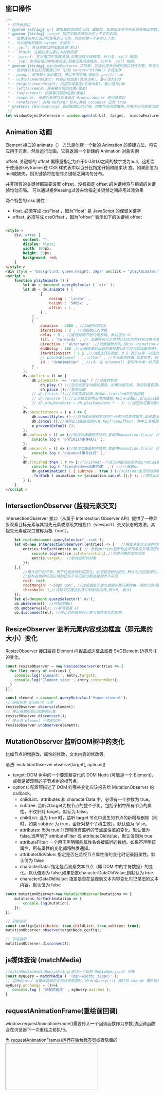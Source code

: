 ## 窗口操作

```js
/**
 * 打开新窗口
 * @param {string} url 要加载的资源的 URL 或路径。如果指定空字符串或省略此参数，则会打开空白页。
 * @param {string} target 指定加载资源的浏览上下文的名称。
 * - 如果该名称无法识别现有的上下文，则会创建一个新的上下文，
 * - 可以使用特殊的 target 关键字：
 * - _self: 在当前窗口中加载资源(默认)
 * - _blank: 在新的空白窗口中加载资源
 * - _parent: 在父窗口中加载资源,如果没有父级框架，行为与 _self 相同。
 * - _top: 在顶级窗口中加载资源,如果没有顶级框架，行为与 _self 相同。	
 * @param {string} windowFeatures 字符串，包含以逗号分隔的窗口特性列表，形式为 name=value，布尔特性则仅为 name。
 * - 该参数只有在打开新窗口时（比如 target="blank"）才会生效
 * - popup: 启用最小弹出窗口。可以不指定值,或设为 yes/1/true
 * - width/innerWidth: 内容区域宽度(含滚动条)。最小值为100
 * - height/innerHeight: 内容区域高度(含滚动条)。最小值为100  
 * - left/screenX: 距屏幕左侧的位置(像素)
 * - top/screenY: 距屏幕顶部的位置(像素)
 * - noopener: 设置后新窗口无法通过 Window.opener 访问原窗口
 * - noreferrer: 省略 Referer 标头,并将 noopener 设为 true
 * @returns {WindowProxy} 返回新窗口的引用。如果符合同源策略,可用于访问新窗口的属性和方法
 */
let windowObjectReference = window.open(strUrl, target,  windowFeatures);
```

## Animation   动画

Element 接口的 animate（） 方法是创建一个新的 Animation 的便捷方法，将它应用于元素，然后运行动画。它将返回一个新建的 Animation 对象实例

offset: 关键帧的 offset 偏移量指定为介于0.0和1.0之间的数字或为null。这相当于使用@keyframes在 CSS 样式表中以百分比指定开始和结束状
态。如果此值为null或缺失，则关键帧将在相邻关键帧之间均匀分布。

并非所有的关键帧都需要设置 offset。没有指定 offset 的关键帧将与相邻的关键帧均匀间隔。 可以通过提供easing过渡来给指定关键帧之间应用过渡效果

两个特色的 css 属性：

- float, 必须写成 cssFloat ，因为"float" 是 JavaScript 的保留关键字
- offset, 必须写成 cssOffset ，因为"offset" 表示如下的关键帧 offset

```html

<style >
	div::after {
		content: "";
		display: block;
		width: 100px;
		height: 50px;
		background: red;
	}
</style >
<div style = "background: green;height: 50px" onclick = "playAnimate()" ></div >
<script >
	function playAnimate () {
		let dv = document.querySelector ( 'div' );
		let dh = dv.animate ( [
				{
					easing : 'linear' ,
					height : '500px' ,
					offset : 1 ,
				} ,
			] ,
			{
				duration : 2000 , //动画持续时间
				iterations : 2 , //动画执行的次数
				delay : 0 , //延迟动画开始的毫秒数。默认值为 0。
				fill : 'forwards' , // 动画在执行之前和之后如何将样式应用于其目标,见css animation-fill-mode
				direction : 'alternate' ,//动画播放方向,见css animation-direction
				endDelay : 100 ,//动画结束后延迟的毫秒数(这个时间后动画完成)。默认值为 0。
				iterationStart : 0.5 ,//动画迭代开始处，0.5 表示在第一次迭代的中途开始, 设置此值后,具有2 次迭代的动画将在第三次迭代中途结束.
				// pseudoElement : '::after' , //伪元素选择器.如果存在，则该效果将应用于 的选定伪元素，而不是其自身。
				id : 'dvAnimation' , //id: 在 animate() 里可作为唯一标识的属性：一个用来引用动画的字符串。
			} ,
		);
		dv.onclick = () => {
			dh.playState !== 'running' ? //动画的状态
				dh.play () ://启动或恢复动画的播放。如果动画完成，调用将重新启动动画，从头开始播放。play()
				dh.pause ();//暂停动画
			// dh.finish ();//立即完成动画,触发dh.finished的回调函数
			// dh.reverse ();//让动画立即向反方向播放,相当于设置dh.playbackRate * - 1
			// dh.playbackRate = dh.playbackRate * - 1; //返回或设置动画的播放速率。
		};
		dv.oncontextmenu = ( e ) => {
			dh.commitStyles ();//将当前动画样式提交为元素行内样式属性,即使取消动画依然保留提交的样式;不能用于伪元素;
			dh.cancel ();//清除此动画造成的所有 KeyframeEffect，并中止其播放。会使其恢复元素样式
			e.preventDefault ();
		};
		dh.onfinish = () => {//每次动画播放完毕时,或调用Animation.finish（)方法立即导致动画完成都会触发。
			console.log ( 'onfinish事件执行' );
		};
		dh.oncancel = () => {//每次动画播放完成时,或调用Animation.finish（)方法立即导致动画完成都会触发。
			console.log ( 'oncancel事件执行' );
		};
		dh.finished.then ( r => {//finished:一个表示动画的完成状态promise属性。动画第一次播放完毕时成为完成状态
			console.log ( 'finished===动画完成' , r );//r就是dh
			dv.getAnimations ( { subtree : true } )//subtree:是否同时获取后代元素的动画,此数组包括 CSS 动画、CSS 过渡和 Web 动画
			.forEach ( animation => {animation.cancel ();} ); //清除此动画的所有keyframeEffects，并中止播放。(动画保持的样子失效)
		} );
	}
</script >
```

## IntersectionObserver (监视元素交叉)

IntersectionObserver 接口（从属于 Intersection Observer API）提供了一种异步观察目标元素与其祖先元素或顶级文档视口（viewport）交叉状态的方法。其祖先元素或视口被称为根（root）。
```javascript
	let root=document.querySelector('.root');
	let ob=new IntersectionObserver((entries) => {   //触发满足交叉条件时执行的函数
		entries.forEach(entrie => { // 参数entries是所有监听元素交叉情况组成的数组
			console.log(entrie.isIntersecting);//与根元素的交叉状态
			entrie.target;  //取得监听的对象
		});
	},{
		//用作视口的元素，用于检查目标的可见性。必须是目标的祖先,默认为浏览器视口。
		//目标在根的可见区域的任何不可见部分都会被视为不可见
		root: root,
		rootMargin: '-50px 0px', //这组值用于增大或缩小根元素的每一侧的计算范围后再计算交叉
		threshold: 1,//目标可见度达到多少时触发回调,默认0, 最大1
	});
	let el=document.querySelector('.dv');
	ob.observe(el); //开始观察el
	ob.unobserve(el); //取消观察 el
	ob.disconnect(el); //终止对所有目标元素可见性变化的观察。
```

## ResizeObserver 监听元素内容或边框盒（即元素的大小）变化

ResizeObserver 接口监视 Element 内容盒或边框盒或者 SVGElement 边界尺寸的变化。
```js
const resizeObserver = new ResizeObserver(entries => {
  for (let entry of entries) {
    console.log('Element:', entry.target);
    console.log('Element size:', entry.contentRect);
  }
});

const element = document.querySelector('#some-element');
// 开始观察 element 元素
resizeObserver.observe(element);
// 停止观察所有已观察的元素
resizeObserver.disconnect();
// 停止对 element 元素的监听
resizeObserver.unobserve(element);

```

## MutationObserver 监听DOM树中的变化

比如节点的增删改，属性的修改，文本内容的修改等。

语法: mutationObserver.observe(target[, options])
- target: DOM 树中的一个要观察变化的 DOM Node (可能是一个 Element)，或者是被观察的子节点树的根节点。
- options: 配置项描述了 DOM 的哪些变化应该报告给 MutationObserver 的 callback。
	- childList、attributes 和 characterData 中，必须有一个参数为 true。
	- subtree: 监听以target为根节点的整个子树。包括子树中所有节点的属性，不仅针对 target。默认为 false。
	- childList: 当为 true 时，监听 target 节点中发生的节点的新增与删除（同时，如果 subtree 为 true，会针对整个子树生效）。默认值为 false。
	- attributes: 当为 true 时观察所有监听的节点属性值的变化。默认值为 false,当声明了 attributeFilter 或 attributeOldValue，默认值则为 true
	- attributeFilter: 一个用于声明哪些属性名会被监听的数组。如果不声明该属性，所有属性的变化都将触发通知。
	- attributeOldValue: 指定是否在监视节点属性值的变化时记录旧属性。默认值为 false
	- characterData: 指定是否观察文本节点（即 DOM 中的字符数据）的变化。默认值则为 false,如果指定characterDataOldValue,则默认为 true
	- characterDataOldValue: 指定是否在监视到文本内容变化时记录旧的文本内容。默认值为 false


```js
const mutationObserver=new MutationObserver(mutations => {
	mutations.forEach(mutation => {
		console.log(mutation);
	});
});

// 开始监听
const config={attributes: true,childList: true,subtree: true};
mutationObserver.observe(targetNode,config);

// 取消监听
mutationObserver.disconnect();
```

## js媒体查询 (matchMedia)

 ```javascript
//matchMedia(mediaQueryString)返回一个新的 MediaQueryList 对象
const myQuery = matchMedia ( '(min-width: 320px)' );
// 监听mQuery 当媒体查询的支持状况改变时，MediaQueryList 接口的 change 事件触发。
myQuery.onchange = ()=>{
	console.log ( '匹配的结果' , myQuery.matches );
}
 ```

## requestAnimationFrame(重绘前回调)

window.requestAnimationFrame()需要传入一个回调函数作为参数,该回调函数会在浏览器下一次重绘之前执行。

当 requestAnimationFrame()运行在后台标签页或者隐藏的 <iframe> 里时,requestAnimationFrame() 会被暂停调用以提升性能和电池寿命。

警告： 请确保总是使用第一个参数（或其他一些获取当前时间的方法）来计算动画在一帧中的进度，否则动画在高刷新率的屏幕中会运行得更快。请参考下面示例的做法。

```js
window.requestAnimationFrame((timestamp) => {
	// 距离当前文档的时间起点的事件间隔
	console.log(timestamp);
});
```

## requestIdleCallback(空闲时回调)

window.requestIdleCallback() 方法插入一个函数，这个函数将在浏览器空闲时期被调用(没有需要执行的js,且未到达页面渲染时间)。
这使开发者能够在主事件循环上执行后台和低优先级工作，而不会影响延迟关键事件，如动画和输入响应。
函数一般会按先进先调用的顺序执行，然而，如果回调函数指定了执行超时时间timeout，则有可能为了在超时前执行函数而打乱执行顺序。

```html

<meta charset = "UTF-8" >
<style >
	@keyframes slide {
		0% {
			left: 0%;
		}
		100% {
			left: 80%;
		}
	}
</style >
<button onclick = "directCall()" >直接调用</button >
<button onclick = "freeCalling()" >闲置时调用</button >
<div style = "width: 100px;	height: 100px;	animation: 3s slide infinite;position: absolute;background: #19b919;" ></div >
<script >
	let n = 0;
	function directCall () {
		while ( n < 300 ) {
			let random = Math.random ();
			if ( random > 0.999999 ) {
				console.log ( random , ++ n );
			}
		}
		n = 0;
	}
	function freeCalling () {
		if ( n < 300 ) {
			requestIdleCallback (
				//一个在事件循环空闲时即将被调用的函数的引用。函数会接收到一个名为 IdleDeadline 的参数，这个参数可以获取当前空闲时间以及回调是否在超时时间前已经执行的状态。
				deadline => {
					if ( deadline.timeRemaining () > 0 ) {
						let random = Math.random ();
						while ( random < 0.999999 ) {
							random = Math.random ();
						}
						//didTimeout:一个布尔值，如果回调是因为超过了设置的超时时间而被执行的，则其值为 true。
						//timeRemaining ():返回一个浮点数，用来表示当前闲置周期的预估剩余毫秒数。如果闲置期已经结束，则其值为 0。
						console.log ( random , ++ n , deadline.didTimeout , deadline.timeRemaining () );
					}
					freeCalling ();
				} ,
				//如果指定了 timeout,而回调在 timeout 毫秒过后还没有被调用，那么回调任务将放入事件循环中排队，即使这样做有可能对性能产生负面影响。
				{ timeout : 500 } ,
			);
		}
		else {
			n = 0;
		}
	}
</script>
```
